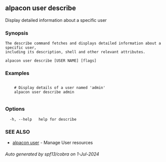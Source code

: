 ## alpacon user describe

Display detailed information about a specific user

### Synopsis


	The describe command fetches and displays detailed information about a specific user, 
	including its description, shell and other relevant attributes. 
	

```
alpacon user describe [USER NAME] [flags]
```

### Examples

```
 
	# Display details of a user named 'admin'
  	alpacon user describe admin
	
```

### Options

```
  -h, --help   help for describe
```

### SEE ALSO

* [alpacon user](alpacon_user.md)	 - Manage User resources

###### Auto generated by spf13/cobra on 1-Jul-2024

